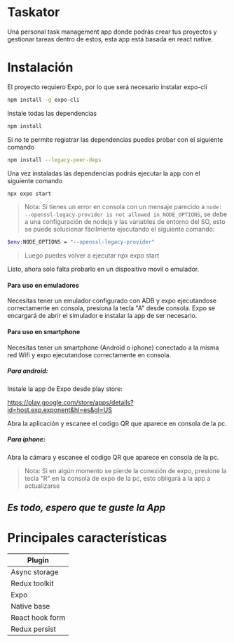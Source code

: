 # Taskator
Una personal task management app donde podrás crear tus proyectos y gestionar tareas dentro de estos, esta app está basada en react native.

# Instalación
El proyecto requiero Expo, por lo que será necesario instalar expo-cli
```sh
npm install -g expo-cli
```
Instale todas las dependencias
```sh
npm install
```
Si no te permite registrar las dependencias puedes probar con el siguiente comando
```sh
npm install --legacy-peer-deps
```

Una vez instaladas las dependencias podrás ejecutar la app con el siguiente comando
```sh
npx expo start
```
> Nota: Si tienes un error en consola con un mensaje parecido a `node: --openssl-legacy-provider is not allowed in NODE_OPTIONS`, se debe a una configuración de nodejs y las variables de entorno del SO, esto se puede solucionar fácilmente ejecutando el siguiente comando:
```sh
$env:NODE_OPTIONS = "--openssl-legacy-provider"
```
> Luego puedes volver a ejecutar npx expo start

Listo, ahora solo falta probarlo en un dispositivo movil o emulador.

#### Para uso en emuladores
Necesitas tener un emulador configurado con ADB y expo ejecutandose correctamente en consola, presiona la tecla "A" desde consola.
Expo se encargará de abrir el simulador e instalar la app de ser necesario.
#### Para uso en smartphone
Necesitas tener un smartphone (Android o iphone) conectado a la misma red Wifi y expo ejecutandose correctamente en consola.
##### Para android:
Instale la app de Expo desde play store:

https://play.google.com/store/apps/details?id=host.exp.exponent&hl=es&gl=US

Abra la aplicación y escanee el codigo QR que aparece en consola de la pc.
##### Para iphone:
Abra la cámara y escanee el codigo QR que aparece en consola de la pc.

> Nota: Si en algún momento se pierde la conexión de expo, presione la tecla "R" en la consola de expo de la pc, esto obligará a la app a actualizarse

## _Es todo, espero que te guste la App_

# Principales características

| Plugin |
| ------ |
| Async storage |
| Redux toolkit |
| Expo |
| Native base |
| React hook form |
| Redux persist |
